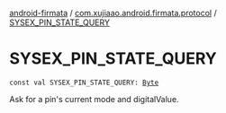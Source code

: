 [android-firmata](../index.md) / [com.xujiaao.android.firmata.protocol](index.md) / [SYSEX_PIN_STATE_QUERY](./-s-y-s-e-x_-p-i-n_-s-t-a-t-e_-q-u-e-r-y.md)

# SYSEX_PIN_STATE_QUERY

`const val SYSEX_PIN_STATE_QUERY: `[`Byte`](https://kotlinlang.org/api/latest/jvm/stdlib/kotlin/-byte/index.html)

Ask for a pin's current mode and digitalValue.

